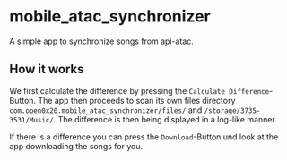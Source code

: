 # mobile_atac_synchronizer
A simple app to synchronize songs from api-atac.

## How it works
We first calculate the difference by pressing the `Calculate Difference`-Button. The app then proceeds
to scan its own files directory `com.open0x20.mobile_atac_synchronizer/files/` and `/storage/3735-3531/Music/`.
The difference is then being displayed in a log-like manner.

If there is a difference you can press the `Download`-Button und look at the app downloading the songs for you.
